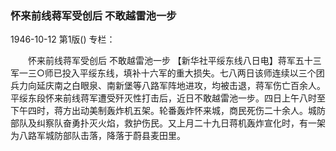 ### 怀来前线蒋军受创后  不敢越雷池一步

1946-10-12
第1版()
专栏：

　　怀来前线蒋军受创后
    不敢越雷池一步
    【新华社平绥东线八日电】蒋军五十三军一三○师已投入平绥东线，填补十六军的重大损失。七八两日该师连续以三个团兵力向延庆南之白眼泉、南新堡等八路军阵地进攻，均被击退，蒋军伤亡百余人。平绥东段怀来前线蒋军遭受歼灭性打击后，近日不敢越雷池一步。四日上午八时至下午四时，蒋方出动美制轰炸机五架。轮番轰炸怀来城，商民死伤二十余人。城防部队及纠察队奋勇扑灭火焰，救护伤民。又上月二十九日蒋机轰炸宣化时，有一架为八路军城防部队击落，降落于蔚县麦田里。
